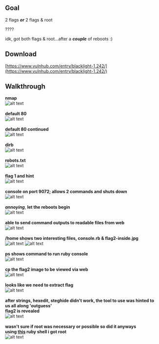 ## Goal
2 flags ***or*** 2 flags & root

????

idk, got both flags & root...after a ***couple*** of reboots :)

## Download
[https://www.vulnhub.com/entry/blacklight-1,242/](https://www.vulnhub.com/entry/blacklight-1,242/)

## Walkthrough
**nmap**
<br>![alt text](/imgs/nmap.png)
<br><br>**default 80**
<br>![alt text](/imgs/default80.png)
<br><br>**default 80 continued**
<br>![alt text](/imgs/default80_2.png)
<br><br>**dirb**
<br>![alt text](/imgs/dirb.png)
<br><br>**robots.txt**
<br>![alt text](/imgs/robots.png)
<br><br>**flag 1 and hint**
<br>![alt text](/imgs/flag1.png)
<br><br>**console on port 9072; allows 2 commands and shuts down**
<br>![alt text](/imgs/console9072.png)
<br><br>***annoying***, **let the reboots begin**
<br>![alt text](/imgs/nmap_closed.png)
<br><br>**able to send command outputs to readable files from web**
<br>![alt text](/imgs/console_home_ps.png)
<br><br>**/home shows two interesting files, console.rb & flag2-inside.jpg**
<br>![alt text](/imgs/home_1.png)
![alt text](/imgs/home_2.png)
<br><br>**ps shows command to run ruby console**
<br>![alt text](/imgs/ps.png)
<br><br>**cp the flag2 image to be viewed via web**
<br>![alt text](/imgs/flag2_copy.png)
<br><br>**looks like we need to extract flag**
<br>![alt text](/imgs/flag2_inside.png)
<br><br>**after strings, hexedit, steghide didn't work, the tool to use was hinted to us all along 'outguess'
<br>flag2 is revealed**
<br>![alt text](/imgs/flag2.png)
<br><br>**wasn't sure if root was necessary or possible so did it anyways
<br>using [this](https://github.com/secjohn/ruby-shells) ruby shell i got root**
<br>![alt text](/imgs/reverse.png)







